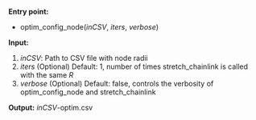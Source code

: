 **Entry point:**
* optim\_config\_node(_inCSV_, _iters_, _verbose_)

**Input:**
1. _inCSV_: Path to CSV file with node radii
2. _iters_ (Optional) Default: 1, number of times stretch\_chainlink is called with the same _R_
3. _verbose_ (Optional) Default: false, controls the verbosity of optim\_config\_node and stretch\_chainlink

**Output:**
_inCSV_-optim.csv